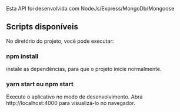 Esta API foi desenvolvida com NodeJs/Express/MongoDb/Mongoose

## Scripts disponíveis
No diretório do projeto, você pode executar:

### npm install
instale as dependências, para que o projeto inicie normalmente.

### yarn start ou npm start
Execute o aplicativo no modo de desenvolvimento. 
Abra http://localhost:4000 para visualizá-lo no navegador.

